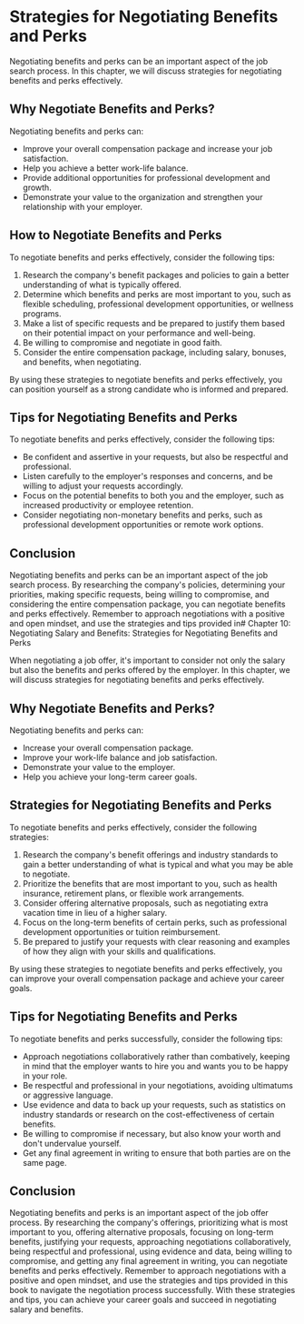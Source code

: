 Strategies for Negotiating Benefits and Perks
==========================================================================================

Negotiating benefits and perks can be an important aspect of the job search process. In this chapter, we will discuss strategies for negotiating benefits and perks effectively.

Why Negotiate Benefits and Perks?
---------------------------------

Negotiating benefits and perks can:

* Improve your overall compensation package and increase your job satisfaction.
* Help you achieve a better work-life balance.
* Provide additional opportunities for professional development and growth.
* Demonstrate your value to the organization and strengthen your relationship with your employer.

How to Negotiate Benefits and Perks
-----------------------------------

To negotiate benefits and perks effectively, consider the following tips:

1. Research the company's benefit packages and policies to gain a better understanding of what is typically offered.
2. Determine which benefits and perks are most important to you, such as flexible scheduling, professional development opportunities, or wellness programs.
3. Make a list of specific requests and be prepared to justify them based on their potential impact on your performance and well-being.
4. Be willing to compromise and negotiate in good faith.
5. Consider the entire compensation package, including salary, bonuses, and benefits, when negotiating.

By using these strategies to negotiate benefits and perks effectively, you can position yourself as a strong candidate who is informed and prepared.

Tips for Negotiating Benefits and Perks
---------------------------------------

To negotiate benefits and perks effectively, consider the following tips:

* Be confident and assertive in your requests, but also be respectful and professional.
* Listen carefully to the employer's responses and concerns, and be willing to adjust your requests accordingly.
* Focus on the potential benefits to both you and the employer, such as increased productivity or employee retention.
* Consider negotiating non-monetary benefits and perks, such as professional development opportunities or remote work options.

Conclusion
----------

Negotiating benefits and perks can be an important aspect of the job search process. By researching the company's policies, determining your priorities, making specific requests, being willing to compromise, and considering the entire compensation package, you can negotiate benefits and perks effectively. Remember to approach negotiations with a positive and open mindset, and use the strategies and tips provided in# Chapter 10: Negotiating Salary and Benefits: Strategies for Negotiating Benefits and Perks

When negotiating a job offer, it's important to consider not only the salary but also the benefits and perks offered by the employer. In this chapter, we will discuss strategies for negotiating benefits and perks effectively.

Why Negotiate Benefits and Perks?
---------------------------------

Negotiating benefits and perks can:

* Increase your overall compensation package.
* Improve your work-life balance and job satisfaction.
* Demonstrate your value to the employer.
* Help you achieve your long-term career goals.

Strategies for Negotiating Benefits and Perks
---------------------------------------------

To negotiate benefits and perks effectively, consider the following strategies:

1. Research the company's benefit offerings and industry standards to gain a better understanding of what is typical and what you may be able to negotiate.
2. Prioritize the benefits that are most important to you, such as health insurance, retirement plans, or flexible work arrangements.
3. Consider offering alternative proposals, such as negotiating extra vacation time in lieu of a higher salary.
4. Focus on the long-term benefits of certain perks, such as professional development opportunities or tuition reimbursement.
5. Be prepared to justify your requests with clear reasoning and examples of how they align with your skills and qualifications.

By using these strategies to negotiate benefits and perks effectively, you can improve your overall compensation package and achieve your career goals.

Tips for Negotiating Benefits and Perks
---------------------------------------

To negotiate benefits and perks successfully, consider the following tips:

* Approach negotiations collaboratively rather than combatively, keeping in mind that the employer wants to hire you and wants you to be happy in your role.
* Be respectful and professional in your negotiations, avoiding ultimatums or aggressive language.
* Use evidence and data to back up your requests, such as statistics on industry standards or research on the cost-effectiveness of certain benefits.
* Be willing to compromise if necessary, but also know your worth and don't undervalue yourself.
* Get any final agreement in writing to ensure that both parties are on the same page.

Conclusion
----------

Negotiating benefits and perks is an important aspect of the job offer process. By researching the company's offerings, prioritizing what is most important to you, offering alternative proposals, focusing on long-term benefits, justifying your requests, approaching negotiations collaboratively, being respectful and professional, using evidence and data, being willing to compromise, and getting any final agreement in writing, you can negotiate benefits and perks effectively. Remember to approach negotiations with a positive and open mindset, and use the strategies and tips provided in this book to navigate the negotiation process successfully. With these strategies and tips, you can achieve your career goals and succeed in negotiating salary and benefits.
